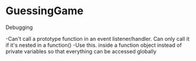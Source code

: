 # GuessingGame

Debugging

-Can't call a prototype function in an event listener/handler. Can only call it if it's nested in a function()
-Use this.<insert var> inside a function object instead of private variables so that everything can be accessed globally